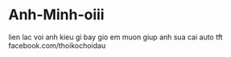 # Anh-Minh-oiii
lien lac voi anh kieu gi bay gio
em muon giup anh sua cai auto tft
facebook.com/thoikochoidau
